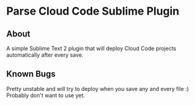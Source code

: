 # Parse Cloud Code Sublime Plugin

## About

A simple Sublime Text 2 plugin that will deploy Cloud Code projects
automatically after every save.

## Known Bugs

Pretty unstable and will try to deploy when you save any and every file
:) Probably don't want to use yet.
